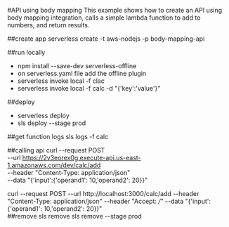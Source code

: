 #API using body mapping
This example shows how to create an API using body mapping integration, 
calls a simple lambda function to add to numbers, and return results.

##create app
serverless create -t aws-nodejs -p body-mapping-api


##run locally
- npm install --save-dev serverless-offline
- on serverless.yaml file add the offline plugin
- serverless invoke local -f clac
- serverless invoke local -f calc -d "{'key':'value'}"


##deploy
- serverless deploy
- sls deploy --stage prod

##get function logs
sls logs -f calc

##calling api
curl --request POST \
  --url https://2v3eorex0g.execute-api.us-east-1.amazonaws.com/dev/calc/add \
  --header "Content-Type: application/json" \
  --data "{'input':{'operand1': 10,'operand2': 20}}"
  
curl --request POST --url http://localhost:3000/calc/add --header "Content-Type: application/json" --header "Accept: */*"  --data "{'input':{'operand1': 10,'operand2': 20}}"  
##remove
sls remove 
sls remove --stage prod
